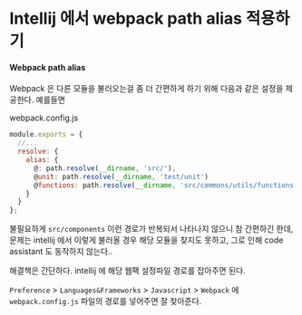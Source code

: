 # Intellij 에서 webpack path alias 적용하기

#### Webpack path alias

Webpack 은 다른 모듈을 불러오는걸 좀 더 간편하게 하기 위해 다음과 같은 설정을 제공한다. 예를들면

webpack.config.js
```javascript
module.exports = {
  //...
  resolve: {
    alias: {
      @: path.resolve(__dirname, 'src/'),
      @unit: path.resolve(__dirname, 'test/unit')
      @functions: path.resolve(__dirname, 'src/commons/utils/functions')
    }
  }
};
```

불필요하게 `src/components` 이런 경로가 반복되서 나타나지 않으니 참 간편하긴 한데, 문제는 intellij 에서 이렇게 불러올 경우 해당 모듈을 찾지도 못하고, 그로 인해 code assistant 도 동작하지 않는다..

해결책은 간단하다. intellij 에 해당 웹팩 설정파일 경로를 잡아주면 된다.

`Preference` > `Languages&Frameworks` > `Javascript` > `Webpack` 에 `webpack.config.js` 파일의 경로를 넣어주면 잘 찾아준다.
